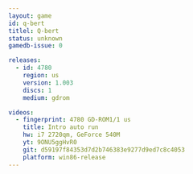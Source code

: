 ```yaml
---
layout: game
id: q-bert
titlel: Q-bert
status: unknown
gamedb-issue: 0

releases:
  - id: 4780
    region: us
    version: 1.003
    discs: 1
    medium: gdrom

videos:
  - fingerprint: 4780 GD-ROM1/1 us
    title: Intro auto run
    hw: i7 2720qm, GeForce 540M
    yt: 9ONU5ggHvR0
    git: d59197f84353d7d2b746383e9277d9ed7c8c4053
    platform: win86-release
---
```

